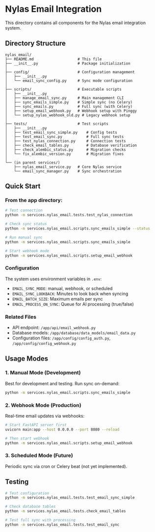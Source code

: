 # Nylas Email Integration

This directory contains all components for the Nylas email integration system.

## Directory Structure

```
nylas_email/
├── README.md                    # This file
├── __init__.py                  # Package initialization
│
├── config/                      # Configuration management
│   ├── __init__.py
│   └── email_sync_config.py     # Sync mode configuration
│
├── scripts/                     # Executable scripts
│   ├── __init__.py
│   ├── manage_email_sync.py     # Main management CLI
│   ├── sync_emails_simple.py    # Simple sync (no Celery)
│   ├── sync_emails.py           # Full sync (with Celery)
│   ├── setup_email_webhook.py   # Webhook setup with Pinggy
│   └── setup_nylas_webhook_old.py # Legacy webhook setup
│
├── tests/                       # Test scripts
│   ├── __init__.py
│   ├── test_email_sync_simple.py    # Config tests
│   ├── test_email_sync.py           # Full sync tests
│   ├── test_nylas_connection.py     # Connection tests
│   ├── check_email_tables.py        # Database verification
│   ├── check_alembic_status.py      # Migration checks
│   └── fix_alembic_version.py       # Migration fixes
│
└── (in parent services/)
    ├── nylas_email_service.py   # Core Nylas service
    └── email_sync_manager.py    # Sync orchestration
```

## Quick Start

### From the app directory:

```bash
# Test connection
python -m services.nylas_email.tests.test_nylas_connection

# Check sync status
python -m services.nylas_email.scripts.sync_emails_simple --status

# Run manual sync
python -m services.nylas_email.scripts.sync_emails_simple

# Start webhook mode
python -m services.nylas_email.scripts.setup_email_webhook
```

### Configuration

The system uses environment variables in `.env`:
- `EMAIL_SYNC_MODE`: manual, webhook, or scheduled
- `EMAIL_SYNC_LOOKBACK`: Minutes to look back when syncing
- `EMAIL_BATCH_SIZE`: Maximum emails per sync
- `EMAIL_PROCESS_ON_SYNC`: Queue for AI processing (true/false)

### Related Files

- API endpoint: `/app/api/email_webhook.py`
- Database models: `/app/database/data_models/email_data.py`
- Configuration files: `/app/config/config_auth.py`, `/app/config/config_webhook.py`

## Usage Modes

### 1. Manual Mode (Development)
Best for development and testing. Run sync on-demand:
```bash
python -m services.nylas_email.scripts.sync_emails_simple
```

### 2. Webhook Mode (Production)
Real-time email updates via webhooks:
```bash
# Start FastAPI server first
uvicorn main:app --host 0.0.0.0 --port 8080 --reload

# Then start webhook
python -m services.nylas_email.scripts.setup_email_webhook
```

### 3. Scheduled Mode (Future)
Periodic sync via cron or Celery beat (not yet implemented).

## Testing

```bash
# Test configuration
python -m services.nylas_email.tests.test_email_sync_simple

# Check database tables
python -m services.nylas_email.tests.check_email_tables

# Test full sync with processing
python -m services.nylas_email.tests.test_email_sync
```
